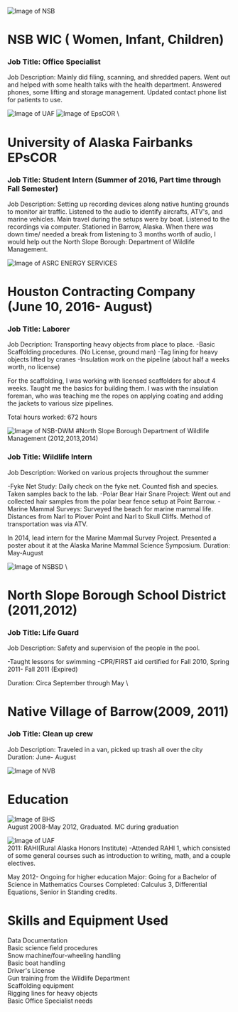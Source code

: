 ![Image of NSB](http://d14rj7v0r2qnrv.cloudfront.net/wp-content/uploads/2016/04/12160825/logo.jpg)

# NSB WIC ( Women, Infant, Children)
### Job Title: Office Specialist

Job Description: Mainly did filing, scanning, and shredded papers. Went out and helped with some health talks with the health department. Answered phones, some lifting and storage management. Updated contact phone list for patients to use.

![Image of UAF](http://www.logotypes101.com/logos/615/603D53427C86EBADB77417C6F01DB4C7/UAF.png) ![Image of EpsCOR](http://southeast.epscor.alaska.edu/cms/media/300x300/2013/07/16/11_46_58_918_EPSCoR_300x300.png) \

# University of Alaska Fairbanks EPsCOR
### Job Title: Student Intern (Summer of 2016, Part time through Fall Semester)

Job Description: Setting up recording devices along native hunting grounds to monitor air traffic. Listened to the audio to identify aircrafts, ATV's, and marine vehicles. Main travel during the setups were by boat. Listened to the recordings via computer.
Stationed in Barrow, Alaska. When there was down time/ needed a break from listening to 3 months worth of audio, I would help out the North Slope Borough: Department of Wildlife Management. 



![Image of ASRC ENERGY SERVICES](http://www.asrcenergy.com/wp-content/uploads/2014/03/AES-Inc._black-gold-font-300ppi-01-01-01.jpg)

# Houston Contracting Company (June 10, 2016- August)
### Job Title: Laborer 

Job Decription: Transporting heavy objects from place to place.
-Basic Scaffolding procedures. (No License, ground man)
-Tag lining for heavy objects lifted by cranes
-Insulation work on the pipeline (about half a weeks worth, no license)

For the scaffolding, I was working with licensed scaffolders for about 4 weeks. Taught me the basics for building them.
I was with the insulation foreman, who was teaching me the ropes on applying coating and adding the jackets to various size pipelines. 

Total hours worked: 672 hours


![Image of NSB-DWM](http://www.supergreenme.com/data/thumbs/1a/1aeee75c207f0c3bc8c05916b5fb42f4.png)
#North Slope Borough Department of Wildlife Management (2012,2013,2014)
### Job Title: Wildlife Intern 

Job Description: Worked on various projects throughout the summer

-Fyke Net Study: Daily check on the fyke net. Counted fish and species. Taken samples back to the lab.
-Polar Bear Hair Snare Project: Went out and collected hair samples from the polar bear fence setup at Point Barrow.
-Marine Mammal Surveys: Surveyed the beach for marine mammal life. Distances from Narl to Plover Point and Narl to Skull Cliffs. Method of transportation was via ATV. 

In 2014, lead intern for the Marine Mammal Survey Project. Presented a poster about it at the Alaska Marine Mammal Science Symposium.
Duration: May-August

![Image of NSBSD](http://www.nsbsd.org/cms/lib01/AK01001879/Centricity/Template/8/logos/nsbsdbeta.png)  \
# North Slope Borough School District (2011,2012)
### Job Title: Life Guard 

Job Description: Safety and supervision of the people in the pool.

-Taught lessons for swimming
-CPR/FIRST aid certified for Fall 2010, Spring 2011- Fall 2011 (Expired)

Duration: Circa September through May \


# Native Village of Barrow(2009, 2011) 
### Job Title: Clean up crew

Job Description: Traveled in a van, picked up trash all over the city     
Duration: June- August    

![Image of NVB](http://www.nvbarrow.com/img/main/mi3_60.jpg)


# Education 

![Image of BHS](http://www.nsbsd.org/cms/lib01/AK01001879/Centricity/Template/8/logos/bhs.png)
\
August 2008-May 2012, Graduated. MC during graduation


![Image of UAF](https://www.aconex.com/sites/default/files/standard-university_of_alaska_fairbanks.png)
\
2011: RAHI(Rural Alaska Honors Institute)
-Attended RAHI 1, which consisted of some general courses such as introduction to writing, math, and a couple electives. 

May 2012- Ongoing for higher education
Major: Going for a Bachelor of Science in Mathematics
Courses Completed: Calculus 3, Differential Equations, Senior in Standing credits. 


# Skills and Equipment Used

Data Documentation \
Basic science field procedures \
Snow machine/four-wheeling handling \
Basic boat handling \
Driver's License \
Gun training from the Wildlife Department \
Scaffolding equipment \
Rigging lines for heavy objects \
Basic Office Specialist needs
